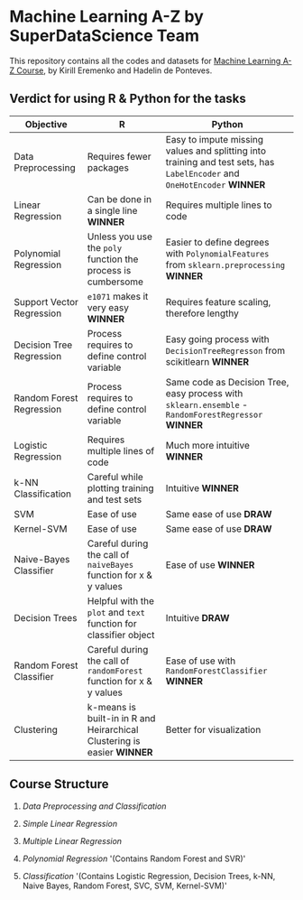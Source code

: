 # Machine Learning A-Z by SuperDataScience Team

This repository contains all the codes and datasets for [Machine Learning A-Z Course](https://www.udemy.com/machinelearning/), by Kirill Eremenko and Hadelin de Ponteves.

## Verdict for using R & Python for the tasks

| Objective             | R                            |                     Python             |
| ----------            |-----------------            |---------------------             |
|Data Preprocessing     |Requires fewer packages      | Easy to impute missing values and splitting into training and test sets, has `LabelEncoder` and `OneHotEncoder` **WINNER**|
|Linear Regression | Can be done in a single line **WINNER** | Requires multiple lines to code|
|Polynomial Regression | Unless you use the `poly` function the process is cumbersome | Easier to define degrees with `PolynomialFeatures` from  `sklearn.preprocessing` **WINNER**
|Support Vector Regression | `e1071` makes it very easy **WINNER** | Requires feature scaling, therefore lengthy
| Decision Tree Regression | Process requires to define control variable | Easy going process with `DecisionTreeRegresson` from scikitlearn **WINNER**
| Random Forest Regression | Process requires to define control variable | Same code as Decision Tree, easy process with `sklearn.ensemble` - `RandomForestRegressor` **WINNER**
| Logistic Regression | Requires multiple lines of code | Much more intuitive **WINNER**
| k-NN Classification | Careful while plotting training and test sets | Intuitive **WINNER**
| SVM | Ease of use | Same ease of use **DRAW**
| Kernel-SVM | Ease of use | Same ease of use **DRAW**
| Naive-Bayes Classifier | Careful during the call of `naiveBayes` function for x & y values | Ease of use **WINNER**
| Decision Trees | Helpful with the `plot` and `text` function for classifier object | Intuitive **DRAW**
| Random Forest Classifier | Careful during the call of `randomForest` function for x & y values | Ease of use with `RandomForestClassifier` **WINNER**
| Clustering | k-means is built-in in R and Heirarchical Clustering is easier **WINNER** | Better for visualization


## Course Structure

1. *Data Preprocessing and Classification*

2. *Simple Linear Regression*

3. *Multiple Linear Regression*

4. *Polynomial Regression* '(Contains Random Forest and SVR)'

5. *Classification* '(Contains Logistic Regression, Decision Trees, k-NN, Naive Bayes, Random Forest, SVC, SVM, Kernel-SVM)'
